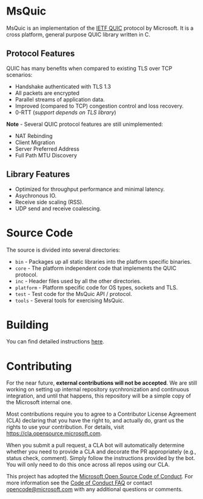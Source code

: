 MsQuic
======

MsQuic is an implementation of the [IETF QUIC](https://tools.ietf.org/html/draft-ietf-quic-transport)
protocol by Microsoft. It is a cross platform, general purpose QUIC library written in C.

## Protocol Features

QUIC has many benefits when compared to existing TLS over TCP scenarios:

  * Handshake authenticated with TLS 1.3
  * All packets are encrypted
  * Parallel streams of application data.
  * Improved (compared to TCP) congestion control and loss recovery.
  * 0-RTT (_support depends on TLS library_)

**Note** - Several QUIC protocol features are still unimplemented:

  * NAT Rebinding
  * Client Migration
  * Server Preferred Address
  * Full Path MTU Discovery

## Library Features

  * Optimized for throughput performance and minimal latency.
  * Asychronous IO.
  * Receive side scaling (RSS).
  * UDP send and receive coalescing.

# Source Code

The source is divided into several directories:

  * `bin` - Packages up all static libraries into the platform specific binaries.
  * `core` - The platform independent code that implements the QUIC protocol.
  * `inc` - Header files used by all the other directories.
  * `platform` - Platform specific code for OS types, sockets and TLS.
  * `test` - Test code for the MsQuic API / protocol.
  * `tools` - Several tools for exercising MsQuic.

# Building

You can find detailed instructions [here](./BUILD.md).

# Contributing

For the near future, **external contributions will not be accepted**. We are still
working on setting up internal repository sycnhronization and continuous integration,
and until that happens, this repository will be a simple copy of the Microsoft internal
one.

Most contributions require you to agree to a Contributor License Agreement (CLA)
declaring that you have the right to, and actually do, grant us the rights to use
your contribution. For details, visit https://cla.opensource.microsoft.com.

When you submit a pull request, a CLA bot will automatically determine whether you
need to provide a CLA and decorate the PR appropriately (e.g., status check, comment).
Simply follow the instructions provided by the bot. You will only need to do this
once across all repos using our CLA.

This project has adopted the [Microsoft Open Source Code of Conduct](https://opensource.microsoft.com/codeofconduct/).
For more information see the [Code of Conduct FAQ](https://opensource.microsoft.com/codeofconduct/faq/) or
contact [opencode@microsoft.com](mailto:opencode@microsoft.com) with any additional questions or comments.
